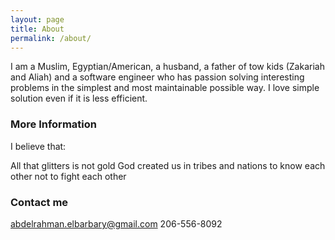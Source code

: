 ```yaml
---
layout: page
title: About
permalink: /about/
---
```


I am a Muslim, Egyptian/American, a husband, a father of tow kids (Zakariah and Aliah) and a software engineer who has passion solving interesting problems in the simplest and most maintainable possible way. I love simple solution even if it is less efficient.

### More Information

I believe that:

All that glitters is not gold
God created us in tribes and nations to know each other not to fight each other


### Contact me

[abdelrahman.elbarbary@gmail.com](mailto:abdelrahman.elbarbary@gmail.com)
206-556-8092
